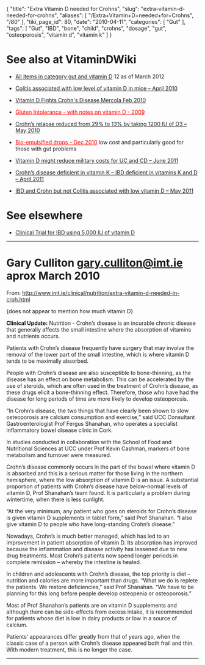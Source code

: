 {
    "title": "Extra Vitamin D needed for Crohns",
    "slug": "extra-vitamin-d-needed-for-crohns",
    "aliases": [
        "/Extra+Vitamin+D+needed+for+Crohns",
        "/80"
    ],
    "tiki_page_id": 80,
    "date": "2010-04-11",
    "categories": [
        "Gut"
    ],
    "tags": [
        "Gut",
        "IBD",
        "bone",
        "child",
        "crohns",
        "dosage",
        "gut",
        "osteoporosis",
        "vitamin d",
        "vitamin k"
    ]
}


# See also at VitaminDWiki

* [All items in category gut and vitamin D](https://www.VitaminDWiki.com/tiki-browse_categories.php?parentId=94&sort_mode=created_desc) 12 as of March 2012

* [Colitis associated with low level of vitamin D in mice – April 2010](/posts/colitis-associated-with-low-level-of-vitamin-d-in-mice)

* [Vitamin D Fights Crohn's Disease Mercola Feb 2010](https://VitaminDWiki.com/tiki-download_file.php?fileId=730)

* <a href="/posts/gluten-intolerance-with-notes-on-vitamin-d-2009" style="color: red; text-decoration: underline;" title="This link has an unknown page_id: 1211">Gluten Intolerance - with notes on vitamin D - 2009</a>

* [Crohn’s relapse reduced from 29% to 13% by taking 1200 IU of D3 – May 2010](/posts/crohns-relapse-reduced-from-29-percent-to-13-percent-by-taking-1200-iu-of-d3)

* <a href="/posts/bio-emulsified-drops" style="color: red; text-decoration: underline;" title="This link has an unknown page_id: 1252">Bio-emulsified drops – Dec 2010</a> low cost and particularly good for those with gut problems

* [Vitamin D might reduce military costs for UC and CD – June 2011](/posts/vitamin-d-might-reduce-military-costs-for-uc-and-cd)

* [Crohn’s disease deficient in vitamin K – IBD deficient in vitamins K and D – April 2011](/posts/crohns-disease-deficient-in-vitamin-k-ibd-deficient-in-vitamins-k-and-d)

* [IBD and Crohn but not Colitis associated with low vitamin D – May 2011](/posts/ibd-and-crohn-but-not-colitis-associated-with-low-vitamin-d)

# See elsewhere

* [Clinical Trial for IBD using 5,000 IU of vitamin D](http://clinicaltrials.gov/ct2/show/NCT00742781)

- - - - - - - 

# Gary Culliton gary.culliton@imt.ie  aprox March 2010

From: http://www.imt.ie/clinical/nutrition/extra-vitamin-d-needed-in-croh.html 

{does not appear to mention how much vitamin D}

 **Clinical Update:**  Nutrition - Crohn’s disease is an incurable chronic disease that generally affects the small intestine where the absorption of vitamins and nutrients occurs.

Patients with Crohn’s disease frequently have surgery that may involve the removal of the lower part of the small intestine, which is where vitamin D tends to be maximally absorbed.

People with Crohn’s disease are also susceptible to bone-thinning, as the disease has an effect on bone metabolism. This can be accelerated by the use of steroids, which are often used in the treatment of Crohn’s disease, as these drugs elicit a bone-thinning effect. Therefore, those who have had the disease for long periods of time are more likely to develop osteoporosis.

“In Crohn’s disease, the two things that have clearly been shown to slow osteoporosis are calcium consumption and exercise,” said UCC Consultant Gastroenterologist Prof Fergus Shanahan, who operates a specialist inflammatory bowel disease clinic in Cork.

In studies conducted in collaboration with the School of Food and Nutritional Sciences at UCC under Prof Kevin Cashman, markers of bone metabolism and turnover were measured.

Crohn’s disease commonly occurs in the part of the bowel where vitamin D is absorbed and this is a serious matter for those living in the northern hemisphere, where the low absorption of vitamin D is an issue. A substantial proportion of patients with Crohn’s disease have below-normal levels of vitamin D, Prof Shanahan’s team found. It is particularly a problem during wintertime, when there is less sunlight.

“At the very minimum, any patient who goes on steroids for Crohn’s disease is given vitamin D supplements in tablet form,” said Prof Shanahan. “I also give vitamin D to people who have long-standing Crohn’s disease.”

Nowadays, Crohn’s is much better managed, which has led to an improvement in patient absorption of vitamin D. Its absorption has improved because the inflammation and disease activity has lessened due to new drug treatments. Most Crohn’s patients now spend longer periods in complete remission – whereby the intestine is healed.

In children and adolescents with Crohn’s disease, the top priority is diet – nutrition and calories are more important than drugs. “What we do is replete the patients. We restore deficiencies,” said Prof Shanahan. “We have to be planning for this long before people develop osteopenia or osteoporosis.”

Most of Prof Shanahan’s patients are on vitamin D supplements and although there can be side-effects from excess intake, it is recommended for patients whose diet is low in dairy products or low in a source of calcium.

Patients’ appearances differ greatly from that of years ago, when the classic case of a person with Crohn’s disease appeared both frail and thin. With modern treatment, this is no longer the case.

- - - - -